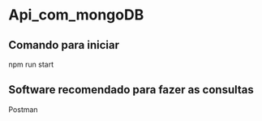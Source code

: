 # Api_com_mongoDB


## Comando para iniciar 
npm run start

## Software recomendado para fazer as consultas 
Postman 





